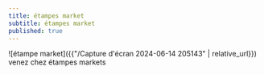 ```yaml
---
title: étampes market
subtitle: étampes market
published: true
---
```

![étampe market]({{"/Capture d'écran 2024-06-14 205143" | relative_url}})
venez chez étampes markets
